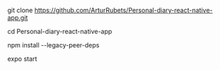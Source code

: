 git clone https://github.com/ArturRubets/Personal-diary-react-native-app.git

cd Personal-diary-react-native-app

npm install --legacy-peer-deps

expo start